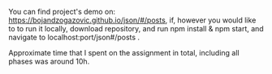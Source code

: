 You can find project's demo on: https://bojandzogazovic.github.io/json/#/posts,
if, however you would like to to run it locally, download repository, and run npm install & npm start, and navigate to localhost:port/json#/posts .

Approximate time that I spent on the assignment in total, including all phases was around 10h.